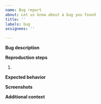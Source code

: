```yaml
---
name: Bug report
about: Let us know about a bug you found
title: ''
labels: bug
assignees: ''

---
```


<!-- Thank you for the report, please fill all fields here below -->

**Bug description**
<!-- A clear and concise description of what the bug is -->

**Reproduction steps**
<!-- Steps to reproduce the behavior -->
1. 

**Expected behavior**
<!-- A clear and concise description of what you expected to happen -->

**Screenshots**
<!--  If applicable, add screenshots to help explain your problem -->

**Additional context**
<!-- Add any other additional info about the problem here -->
